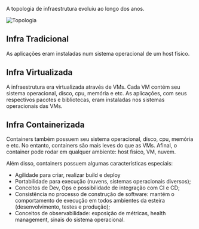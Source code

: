 A topologia de infraestrutura evoluiu ao longo dos anos.

![Topologia](/wandersondias/scenarios/kubernetes-part1/assets/topologia-infra.png)

## Infra Tradicional
As aplicações eram instaladas num sistema operacional de um host físico.

## Infra Virtualizada
A infraestrutura era virtualizada através de VMs. Cada VM contém seu sistema operacional, disco, cpu, memória e etc.
As aplicações, com seus respectivos pacotes e bibliotecas, eram instaladas nos sistemas operacionais das VMs.

## Infra Containerizada
Containers também possuem seu sistema operacional, disco, cpu, memória e etc. No entanto, containers são mais leves do que as VMs.
Afinal, o container pode rodar em qualquer ambiente: host físico, VM, nuvem.

Além disso, containers possuem algumas características especiais:
- Agilidade para criar, realizar build e deploy
- Portabilidade para execução (nuvens, sistemas operacionais diversos);
- Conceitos de Dev, Ops e possibilidade de integração com CI e CD;
- Consistência no processo de construção de software: mantém o comportamento de execução em todos ambientes da esteira (desenvolvimento, testes e produção);
- Conceitos de observabilidade: exposição de métricas, health management, sinais do sistema operacional.
